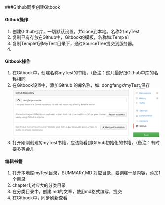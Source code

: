 ###Github同步创建Gitbook

#### Github操作
1. 创建Github仓库，一切默认设置，并clone到本地。名称如:myTest
2. 复制已有存放在Github中，Gitbook的模板，名称如:Temple1
3. 复制Temple1到MyTest目录下，通过SourceTree提交到服务器。
4. 

#### Gitbook操作
1. 在Gitbook中，创建名称myTest的书籍，（备注：这儿最好跟Github中库的名称相同
2. 在Gitbook设置中，添加Github 的库名称，如: dongfangx/myTest,保存
![添加Github](../img/gitbook.png)
3. 打开刚刚创建的myTest书籍，应该能看到Github初始化的书籍，（备注：有时要多等会儿

#### 编辑书籍
1. 打开本地库myTest目录，SUMMARY.MD 对应目录，要创建一章内容，添加1个目录
2. chapter1,对应大的分类目录
3. 在分类目录中，创建.md的文章，使用md格式编写，提交
4. 在Gitbook中，同步刷新查看